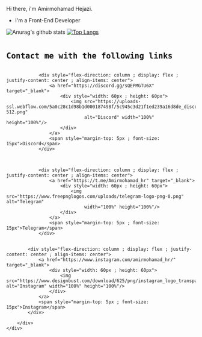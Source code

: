 Hi there, i'm Amirmohamad Hejazi.
- I'm a Front-End Developer 


![Anurag's github stats](https://github-readme-stats.vercel.app/api?username=Amirmohamadhejazi&show_icons=true&theme=radical&count_private=true)
[![Top Langs](https://github-readme-stats.vercel.app/api/top-langs/?username=Amirmohamadhejazi&layout=compact&theme=radical)](https://github.com/anuraghazra/github-readme-stats)

<body>
    <div style="flex-direction: column ; display: flex ; font-family: monospace">
        <h2>Contact me with the following links</h2>
        <div style="flex-direction: row ; display: flex ; flex-wrap: wrap ; width: 100% ; justify-content: space-between">

                <div style="flex-direction: column ; display: flex ; justify-content: center ; align-items: center">
                    <a href="https://discord.gg/sQEPMGTU6X" target="_blank">
                        <div style="width: 60px ; height: 60px">
                            <img src="https://uploads-ssl.webflow.com/5a0c28c1d98b1d000187498f/5c945c3d21f1ed239a16d8de_discord-512.png"
                                 alt="Discord" width="100%" height="100%"/>
                        </div>
                    </a>
                    <span style="margin-top: 5px ; font-size: 15px">Discord</span>
                </div>



                <div style="flex-direction: column ; display: flex ; justify-content: center ; align-items: center">
                    <a href="https://t.me/Amirmohamad_hr" target="_blank">
                        <div style="width: 60px ; height: 60px">
                            <img src="https://www.freepnglogos.com/uploads/telegram-logo-png-0.png" alt="Telegram"
                                 width="100%" height="100%"/>
                        </div>
                    </a>
                    <span style="margin-top: 5px ; font-size: 15px">Telegram</span>
                </div>


            <div style="flex-direction: column ; display: flex ; justify-content: center ; align-items: center">
                <a href="https://www.instagram.com/amirmohamad_hr/" target="_blank">
                    <div style="width: 60px ; height: 60px">
                        <img src="https://www.designbust.com/download/625/png/instagram_logo_transparent512.png" alt="Instagram" width="100%" height="100%"/>
                    </div>
                </a>
                <span style="margin-top: 5px ; font-size: 15px">Instagram</span>
            </div>

        </div>
    </div> 

</body>
